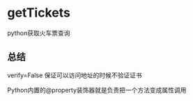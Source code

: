 # getTickets
python获取火车票查询

## 总结
verify=False 保证可以访问地址的时候不验证证书

Python内置的@property装饰器就是负责把一个方法变成属性调用